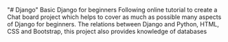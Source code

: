 "# Django" 
Basic Django for beginners Following online tutorial to create a Chat board project which helps to cover as much as possible many aspects of Django for beginners. 
The relations between Django and Python, HTML, CSS and Bootstrap, this project also provides knowledge of databases
